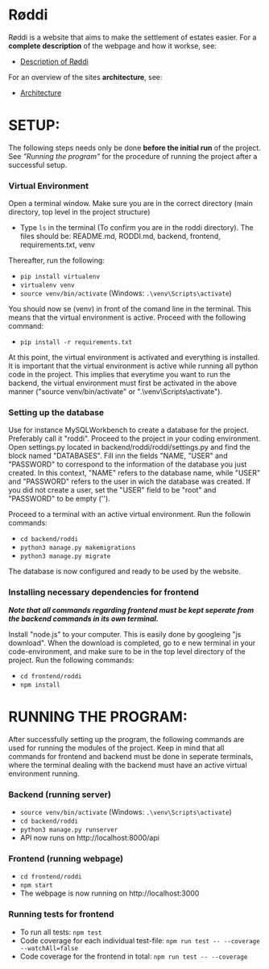 # Røddi
Røddi is a website that aims to make the settlement of estates easier. For a **complete description** of the webpage and how it workse, see:

- [Description of Røddi](https://gitlab.stud.idi.ntnu.no/tdt4140/landsby-2/gruppe-33/roddi/-/blob/master/RODDI.md) 

For an overview of the sites **architecture**, see:

- [Architecture](https://gitlab.stud.idi.ntnu.no/tdt4140/landsby-2/gruppe-33/roddi/-/wikis/Arkitekturdiagram-for-R%C3%B8ddi)


 
# SETUP: 
The following steps needs only be done **before the initial run** of the project. See *"Running the program"* for the procedure of running the project after a successful setup. 

### Virtual Environment
Open a terminal window. Make sure you are in the correct directory (main directory, top level in the project structure) 
- Type `ls` in the terminal (To confirm you are in the roddi directory). The files should be: README.md, RODDI.md, backend, frontend, requirements.txt, venv

Thereafter, run the following:
- `pip install virtualenv`
- `virtualenv venv`
- `source venv/bin/activate` (Windows: `.\venv\Scripts\activate`)

You should now se (venv) in front of the comand line  in the terminal. This means that the virtual environment is active. Proceed with the following command:
- `pip install -r requirements.txt`

At this point, the virtual environment is activated and everything is installed. It is important that the virtual environment is active while running all python code in the project. This implies that everytime you want to run the backend, the virtual environment must first be activated in the above manner ("source venv/bin/activate" or ".\venv\Scripts\activate"). 


### Setting up the database

Use for instance MySQLWorkbench to create a database for the project. Preferably call it "roddi". Proceed to the project in your coding environment. Open settings.py located in backend/roddi/roddi/settings.py and find the block named "DATABASES". Fill inn the fields "NAME, "USER" and "PASSWORD" to correspond to the information of the database you just created. In this context, "NAME" refers to the database name, while "USER" and "PASSWORD" refers to the user in wich the database was created. If you did not create a user, set the "USER" field to be "root" and "PASSWORD" to be empty (''). 

Proceed to a terminal with an active virtual environment. Run the followin commands:
- `cd backend/roddi`
- `python3 manage.py makemigrations`
- `python3 manage.py migrate`

The database is now configured and ready to be used by the website. 



### Installing necessary dependencies for frontend
***Note that all commands regarding frontend must be kept seperate from the backend commands in its own terminal.***  

Install "node.js" to your computer. This is easily done by googleing "js download". When the download is completed, go to e new terminal in your code-environment, and make sure to be in the top level directory of the project. Run the following commands:
- `cd frontend/roddi`
- `npm install`

 
# RUNNING THE PROGRAM: 
After successfully setting up the program, the following commands are used for running the modules of the project. Keep in mind that all commands for frontend and backend must be done in seperate terminals, where the terminal dealing with the backend must have an active virtual environment running.

### Backend (running server)
- `source venv/bin/activate` (Windows: `.\venv\Scripts\activate`)
- `cd backend/roddi`
- `python3 manage.py runserver`
- API now runs on http://localhost:8000/api

### Frontend (running webpage) 
- `cd frontend/roddi`
- `npm start`
- The webpage is now running on http://localhost:3000

### Running tests for frontend 
- To run all tests: `npm test`
- Code coverage for each individual test-file: `npm run test -- --coverage --watchAll=false`
- Code coverage for the frontend in total: `npm run test -- --coverage`
